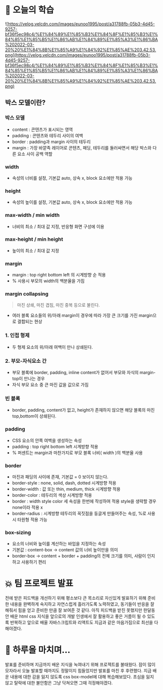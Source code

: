 # 📖 오늘의 학습

![https://velog.velcdn.com/images/eunoo1995/post/a31788fb-05b3-4d45-9257-bf36f5ec98c4/%E1%84%89%E1%85%B3%E1%84%8F%E1%85%B3%E1%84%85%E1%85%B5%E1%86%AB%E1%84%89%E1%85%A3%E1%86%BA%202022-03-20%20%E1%84%8B%E1%85%A9%E1%84%92%E1%85%AE%203.42.53.png](https://velog.velcdn.com/images/eunoo1995/post/a31788fb-05b3-4d45-9257-bf36f5ec98c4/%E1%84%89%E1%85%B3%E1%84%8F%E1%85%B3%E1%84%85%E1%85%B5%E1%86%AB%E1%84%89%E1%85%A3%E1%86%BA%202022-03-20%20%E1%84%8B%E1%85%A9%E1%84%92%E1%85%AE%203.42.53.png)

## 박스 모델이란?

### 박스 모델

- content : 콘텐츠가 표시되는 영역
- padding : 콘텐츠와 테두리 사이의 여백
- border : padding과 margin 사이의 테두리
- margin : 가장 바깥족 레이어로 콘텐츠, 패딩, 테두리를 둘러싸면서 해당 박스와 다른 요소 사이 공백 역할

### width

- 속성의 너비를 설정, 기본값 auto, 상속 x, block 요소에만 적용 가능

### height

- 속성의 높이를 설정, 기본값 auto, 상속 x, block 요소에만 적용 가능

### max-width / min width

- 너비의 최소 / 최대 값 지정, 반응형 화면 구성에 이용

### max-height / min height

- 높이의 최소 / 최대 값 지정

### margin

- margin : top right bottom left 의 시계방향 순 적용
- % 사용시 부모의 width의 백분율을 가짐

### margin collapsing

> 마진 상쇄, 마진 겹침, 마진 중복 등으로 불린다.

- 여러 블록 요소들의 위/아래 margin이 경우에 따라 가장 큰 크기를 가진 margin으로 결합되는 현상

### 1. 인접 형제

- 두 형제 요소의 위/아래 여백이 만나 상쇄된다.

### 2. 부모-자식요소 간

- 부모 블록에 border, padding, inline content가 없어서 부모와 자식의 margin-top이 만나는 경우
- 자식 부모 요소 중 큰 마진 값을 값으로 가짐

### 빈 블록

- border, padding, content가 없고, height가 존재하지 않으면 해당 블록의 마진 top,bottom이 상쇄된다.

### padding

- CSS 요소의 안쪽 여백을 생성하는 속성
- padding : top right bottom left 시계방향 적용
- % 퍼센트는 margin과 마찬가지로 부모 블록 너비( width )의 백분율 사용

### border

- 마진과 패딩의 사이에 존재, 기본값 = 0 보이지 않는다.
- border-style : none, solid, dash, dotted 시계방향 적용
- border-width : 값 또는 thin, medium, thick 시계방향 적용
- border-color : 테두리의 색상 시계방향 적용
- border : width style color 세 속성을 한번에 작성하여 적용 style을 생략할 경우 none이라 적용 x
- border-radius : <length> 시계방향 테두리의 꼭짓점을 둥글게 만들어주는 속성, %로 사용시 타원형 적용 가능

### box-sizing

- 요소의 너비와 높이를 계산하는 바업을 지정하는 속성
- 기본값 : content-box -> content 값의 너비 높이만을 의미
- border-box -> content + border + padding의 전체 크기를 의미, 사람이 인지하고 사용하기 편리

# 💥 팀 프로젝트 발표

전에 받은 피드백을 개선하기 위해 평소보다 큰 목소리로 자신있게 발표하기 위해 준비한 내용을 완벽하게 숙지하고 자연스럽게 흘러가도록 노력하였고, 동기들이 반응을 잘 해줘서 힘을 얻고 준비한 만큼 잘 보여준 것 같다. 아직 피드백을 받진 못했지만 한달동안 배운 html css 지식을 앞으로의 개발 인생에서 잘 활용하고 좋은 거름이 될 수 있도록 반복하고 앞으로 배울 자바스크립트와 리액트도 지금과 같은 마음가짐으로 최선을 다해야겠다.

# 🤯 하루을 마치며…

발표를 준비하며 지금까지 배운 지식을 녹여내기 위해 프로젝트를 불태웠다. 잠이 많이 모자라서 오늘 발표할 때까지도 정말이지 힘들었지만 발표를 마친 후 후련했다. 지금 배운 내용에 대한 감을 잃지 않도록 css box-model에 대해 복습해보았다. 초심을 잃지 않고 탈락에 대한 불안함은 그냥 닥쳐오면 그때 걱정해야겠다.
